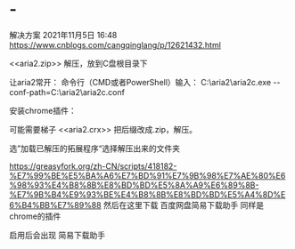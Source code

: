# -
解决方案
2021年11月5日
16:48
https://www.cnblogs.com/cangqinglang/p/12621432.html
 
<<aria2.zip>> 
解压，放到C盘根目录下
 
 
让aria2常开：
命令行（CMD或者PowerShell）输入：
C:\aria2\aria2c.exe --conf-path=C:\aria2\aria2c.conf
 
 
 
安装chrome插件：
 
可能需要梯子
<<aria2.crx>> 
把后缀改成.zip，解压。
 
选”加载已解压的拓展程序“选择解压出来的文件夹
 
 
https://greasyfork.org/zh-CN/scripts/418182-%E7%99%BE%E5%BA%A6%E7%BD%91%E7%9B%98%E7%AE%80%E6%98%93%E4%B8%8B%E8%BD%BD%E5%8A%A9%E6%89%8B-%E7%9B%B4%E9%93%BE%E4%B8%8B%E8%BD%BD%E5%A4%8D%E6%B4%BB%E7%89%88
然后在这里下载 百度网盘简易下载助手
同样是chrome的插件
 
启用后会出现 简易下载助手
 


